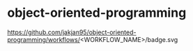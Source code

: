 # object-oriented-programming

https://github.com/jakjan95/object-oriented-programming/workflows/<WORKFLOW_NAME>/badge.svg
